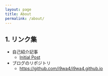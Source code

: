 ```yaml
---
layout: page
title: About
permalink: /about/
---
```


## 1. リンク集

- 自己紹介記事
    - [Initial Post](./_posts/2024-01-01-init.md)
- ブログのリポジトリ
    - <https://github.com/i9wa4/i9wa4.github.io>
<!--
- スライド
    - [Slides](/slides-list)
- スライドのリポジトリ
    - <https://github.com/i9wa4/slides>
-->
